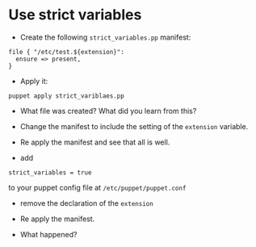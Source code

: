 Use strict variables
====================

* Create the following `strict_variables.pp` manifest:

```puppet
file { "/etc/test.${extension}":
  ensure => present,
}
```

* Apply it:

```shell
puppet apply strict_variblaes.pp
```

* What file was created? What did you learn from this?

* Change the manifest to include the setting of the `extension` variable.

* Re apply the manifest and see that all is well.

* add

```
strict_variables = true
```

to your puppet config file at `/etc/puppet/puppet.conf`

* remove the declaration of the `extension`

* Re apply the manifest.

* What happened?
